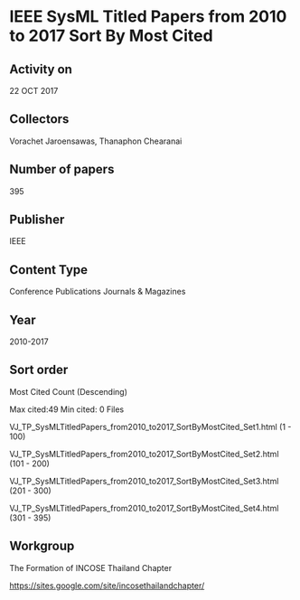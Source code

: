 # IEEE SysML Titled Papers from 2010 to 2017 Sort By Most Cited


## Activity on

22 OCT 2017

## Collectors

Vorachet Jaroensawas, Thanaphon Chearanai

## Number of papers

395

## Publisher

IEEE

## Content Type

Conference Publications Journals & Magazines

## Year

2010-2017

## Sort order

Most Cited Count (Descending)

Max cited:49 Min cited: 0 Files

VJ_TP_SysMLTitledPapers_from2010_to2017_SortByMostCited_Set1.html (1 - 100)

VJ_TP_SysMLTitledPapers_from2010_to2017_SortByMostCited_Set2.html (101 - 200)

VJ_TP_SysMLTitledPapers_from2010_to2017_SortByMostCited_Set3.html (201 - 300)

VJ_TP_SysMLTitledPapers_from2010_to2017_SortByMostCited_Set4.html (301 - 395)

## Workgroup

The Formation of INCOSE Thailand Chapter

https://sites.google.com/site/incosethailandchapter/

